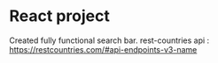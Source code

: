 # React project
Created fully functional search bar.
rest-countries api : https://restcountries.com/#api-endpoints-v3-name




